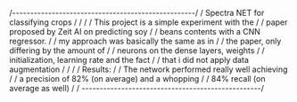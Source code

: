 /---------------------------------------------------/
/       Spectra NET for classifying crops           /
/                                                   /
/   This project is a simple experiment with the    /
/   paper proposed by Zeit AI on predicting soy     /
/   beans contents with a CNN regressor.            /
/   my approach was basically the same as in        /
/   the paper, only differing by the amount of      /
/   neurons on the dense layers, weights            /
/   initialization, learning rate and the fact      /
/   that i did not apply data augmentation          /
/                                                   /
/   Results:                                        /
/   The network performed really well achieving     /
/   a precision of 82% (on average) and a whopping  /
/   84% recall (on average as well)                 /
/ --------------------------------------------------/